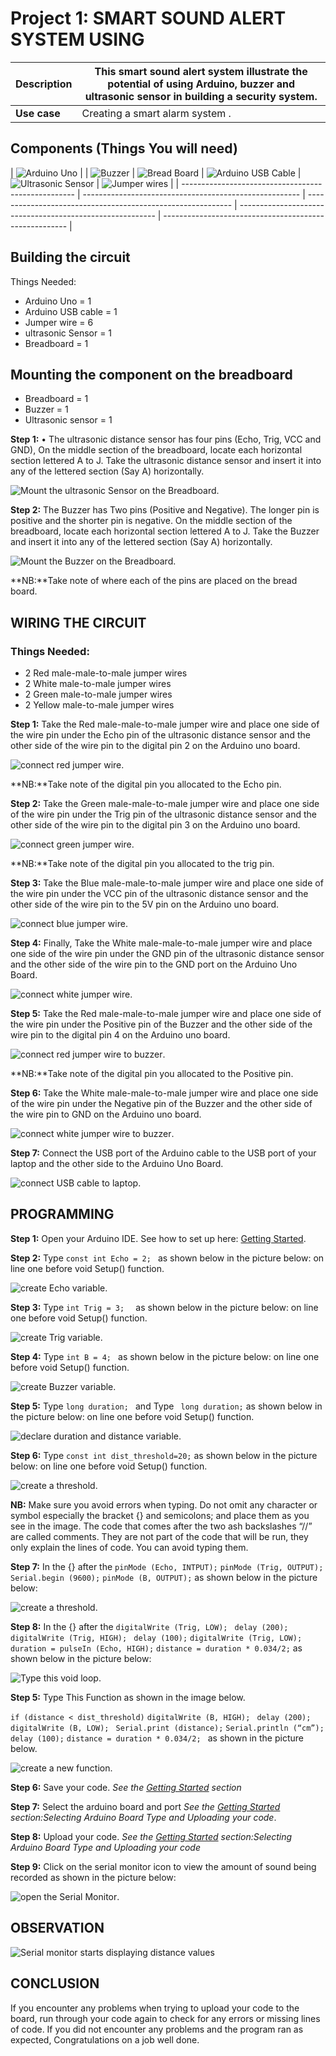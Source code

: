 # Project 1: SMART SOUND ALERT SYSTEM USING

| **Description** | This smart sound alert system illustrate the potential of using Arduino, buzzer and ultrasonic sensor in building a security system. |
| --------------- | ------------------------------------------------------------------------------------------------------------------------------------ |
| **Use case**    | Creating a smart alarm system .                                                                                                      |

## Components (Things You will need)

| ![Arduino Uno](../../assets/components/arduino.png) |
| ![Buzzer](../../assets/components/buzzer_ima.webp) | ![Bread Board](../../assets/components/breadboard.png) | ![Arduino USB Cable](../../assets/components/USB_Cable.png) | ![Ultrasonic Sensor](../../assets/components/ultrasonic.png) | ![Jumper wires](../../assets/components/jump_wire.png) |
| --------------------------------------------------- | ------------------------------------------------------ | ----------------------------------------------------------- | --------------------------------------------------------- | ------------------------------------------------------ |

## Building the circuit

Things Needed:

- Arduino Uno = 1
- Arduino USB cable = 1
- Jumper wire = 6
- ultrasonic Sensor = 1
- Breadboard = 1

## Mounting the component on the breadboard

- Breadboard = 1
- Buzzer = 1
- Ultrasonic sensor = 1

**Step 1:** • The ultrasonic distance sensor has four pins (Echo, Trig, VCC and GND), On the middle section of the breadboard, locate each horizontal section lettered A to J. Take the ultrasonic distance sensor and insert it into any of the lettered section (Say A) horizontally.

![Mount the ultrasonic Sensor on the Breadboard](../../assets/2.0/ultrasonic_Sensor/Picture1.jpg).

**Step 2:** The Buzzer has Two pins (Positive and Negative). The longer pin is positive and the shorter pin is negative. On the middle section of the breadboard, locate each horizontal section lettered A to J. Take the Buzzer and insert it into any of the lettered section (Say A) horizontally.

![Mount the Buzzer on the Breadboard](../../assets/2.0/ultrasonic_Sensor/Picture2.jpg).

**NB:**Take note of where each of the pins are placed on the bread board.

## WIRING THE CIRCUIT

### Things Needed:

- 2 Red male-male-to-male jumper wires
- 2 White male-to-male jumper wires
- 2 Green male-to-male jumper wires
- 2 Yellow male-to-male jumper wires

**Step 1:** Take the Red male-male-to-male jumper wire and place one side of the wire pin under the Echo pin of the ultrasonic distance sensor and the other side of the wire pin to the digital pin 2 on the Arduino uno board.

![connect red jumper wire](../../assets/2.0/ultrasonic_Sensor/Picture3.jpg).

**NB:**Take note of the digital pin you allocated to the Echo pin.

**Step 2:** Take the Green male-male-to-male jumper wire and place one side of the wire pin under the Trig pin of the ultrasonic distance sensor and the other side of the wire pin to the digital pin 3 on the Arduino uno board.

![connect green jumper wire](../../assets/2.0/ultrasonic_Sensor/Picture4.jpg).

**NB:**Take note of the digital pin you allocated to the trig pin.

**Step 3:** Take the Blue male-male-to-male jumper wire and place one side of the wire pin under the VCC pin of the ultrasonic distance sensor and the other side of the wire pin to the 5V pin on the Arduino uno board.

![connect blue jumper wire](../../assets/2.0/ultrasonic_Sensor/Picture5.jpg).

**Step 4:** Finally, Take the White male-male-to-male jumper wire and place one side of the wire pin under the GND pin of the ultrasonic distance sensor and the other side of the wire pin to the GND port on the Arduino Uno Board.

![connect white jumper wire](../../assets/2.0/ultrasonic_Sensor/Picture6.jpg).

**Step 5:** Take the Red male-male-to-male jumper wire and place one side of the wire pin under the Positive pin of the Buzzer and the other side of the wire pin to the digital pin 4 on the Arduino uno board.

![connect red jumper wire to buzzer](../../assets/2.0/ultrasonic_Sensor/Picture7.jpg).

**NB:**Take note of the digital pin you allocated to the Positive pin.

**Step 6:** Take the White male-male-to-male jumper wire and place one side of the wire pin under the Negative pin of the Buzzer and the other side of the wire pin to GND on the Arduino uno board.

![connect white jumper wire to buzzer](../../assets/2.0/ultrasonic_Sensor/Picture8.jpg).

**Step 7:** Connect the USB port of the Arduino cable to the USB port of your laptop and the other side to the Arduino Uno Board.

![connect USB cable to laptop](../../assets/2.0/ultrasonic_Sensor/Picture9.jpg).

## PROGRAMMING

**Step 1:** Open your Arduino IDE. See how to set up here: [Getting Started](../../../../README.md#getting-started).

**Step 2:** Type `const int Echo = 2; `
as shown below in the picture below: on line one before void Setup() function.

![create Echo variable](../../assets/2.0/ultrasonic_Sensor/Picture10.png).

**Step 3:** Type `int Trig = 3;  `
as shown below in the picture below: on line one before void Setup() function.

![create Trig variable](../../assets/2.0/ultrasonic_Sensor/Picture11.png).

**Step 4:** Type `int B = 4; `
as shown below in the picture below: on line one before void Setup() function.

![create Buzzer variable](../../assets/2.0/ultrasonic_Sensor/Picture12.png).

**Step 5:** Type `long duration; ` and Type ` long duration;`
as shown below in the picture below: on line one before void Setup() function.

![declare duration and distance variable](../../assets/2.0/ultrasonic_Sensor/Picture14.png).

**Step 6:** Type `const int dist_threshold=20;`
as shown below in the picture below: on line one before void Setup() function.

![create a threshold](../../assets/2.0/ultrasonic_Sensor/Picture16.png).

**NB:** Make sure you avoid errors when typing. Do not omit any character or symbol especially the bracket {} and semicolons; and place them as you see in the image. The code that comes after the two ash backslashes “//” are called comments. They are not part of the code that will be run, they only explain the lines of code. You can avoid typing them.

**Step 7:** In the {} after the
`pinMode (Echo, INTPUT);`
`pinMode (Trig, OUTPUT); `
`Serial.begin (9600);`
`pinMode (B, OUTPUT);`
as shown below in the picture below:

![create a threshold](../../assets/2.0/ultrasonic_Sensor/Picture17.png).

**Step 8:** In the {} after the
`digitalWrite (Trig, LOW); `
`delay (200);`
`digitalWrite (Trig, HIGH); `
`delay (100);`
`digitalWrite (Trig, LOW);`
`duration = pulseIn (Echo, HIGH);`
`distance = duration * 0.034/2;`
as shown below in the picture below:

![Type this void loop](../../assets/2.0/ultrasonic_Sensor/Picture18.png).

**Step 5:** Type This Function as shown in the image below.

`if (distance < dist_threshold)`
`digitalWrite (B, HIGH); `
`delay (200);`
`digitalWrite (B, LOW); `
`Serial.print (distance);`
`Serial.println (“cm”);`
`delay (100);`
`distance = duration * 0.034/2; `
as shown in the picture below.

![create a new function](../../assets/2.0/ultrasonic_Sensor/Picture19.png).

**Step 6:** Save your code. _See the [Getting Started](../../../../README.md#getting-started) section_

**Step 7:** Select the arduino board and port _See the [Getting Started](../../../../README.md#getting-started) section:Selecting Arduino Board Type and Uploading your code_.

**Step 8:** Upload your code. _See the [Getting Started](../../../../README.md#getting-started) section:Selecting Arduino Board Type and Uploading your code_

**Step 9:** Click on the serial monitor icon to view the amount of sound being recorded as shown in the picture below:

![open the Serial Monitor](../../assets/1.0/Sound_Sensor/serial_monitor.png).

## OBSERVATION

![Serial monitor starts displaying distance values](../../assets/2.0/ultrasonic_Sensor/Picture20.png)

## CONCLUSION

If you encounter any problems when trying to upload your code to the board, run through your code again to check for any errors or missing lines of code. If you did not encounter any problems and the program ran as expected, Congratulations on a job well done.
